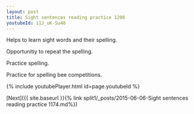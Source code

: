 ```yaml
---
layout: post
title: Sight sentences reading practice 1208
youtubeId: i1J_uK-Su48
---
```

 
 
Helps to learn sight words and their spelling.

Opportunitiy to repeat the spelling. 

Practice spelling. 
 
Practice for spelling bee competitions. 
 
{% include youtubePlayer.html id=page.youtubeId %}
 
 

[Next]({{ site.baseurl }}{% link  split1/_posts/2015-06-06-Sight sentences reading practice 1174.md%})
 
